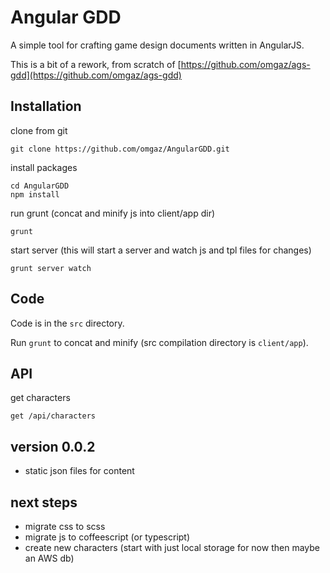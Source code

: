 # Angular GDD

A simple tool for crafting game design documents written in AngularJS.

This is a bit of a rework, from scratch of [https://github.com/omgaz/ags-gdd](https://github.com/omgaz/ags-gdd)

## Installation

clone from git

	git clone https://github.com/omgaz/AngularGDD.git

install packages

	cd AngularGDD
	npm install

run grunt (concat and minify js into client/app dir)

	grunt

start server (this will start a server and watch js and tpl files for changes)

	grunt server watch

## Code

Code is in the `src` directory.

Run `grunt` to concat and minify (src compilation directory is `client/app`).

## API

get characters
	
	get /api/characters

## version 0.0.2

 - static json files for content

## next steps

 - migrate css to scss
 - migrate js to coffeescript (or typescript)
 - create new characters (start with just local storage for now then maybe an AWS db)